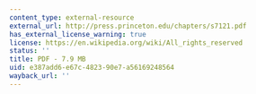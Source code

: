 ```yaml
---
content_type: external-resource
external_url: http://press.princeton.edu/chapters/s7121.pdf
has_external_license_warning: true
license: https://en.wikipedia.org/wiki/All_rights_reserved
status: ''
title: PDF - 7.9 MB
uid: e387add6-e67c-4823-90e7-a56169248564
wayback_url: ''
---
```


